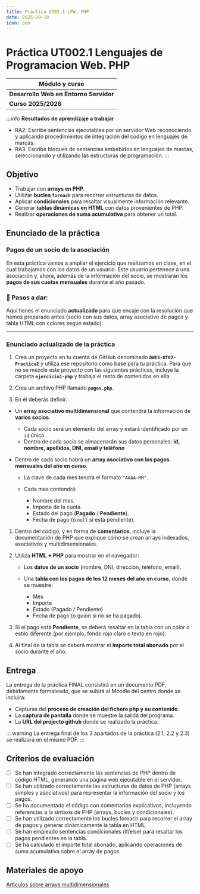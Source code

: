 ```yaml
---
title: Práctica UT02.1 LPW. PHP
date: 2025-29-10
icon: pen
---
```


# Práctica UT002.1 Lenguajes de Programacion Web. PHP

| Módulo y curso |
| --- |
| **Desarrollo Web en Entorno Servidor** |
|**Curso 2025/2026**|

:::info
**Resultados de aprendizaje a trabajar**
 * RA2: Escribe sentencias ejecutables por un servidor Web reconociendo y aplicando procedimientos de integración del código en lenguajes de marcas. 
 * RA3. Escribe bloques de sentencias embebidos en lenguajes de marcas, seleccionando y utilizando las estructuras de programación.
:::

## Objetivo

* Trabajar con **arrays en PHP**.
* Utilizar **bucles `foreach`** para recorrer estructuras de datos.
* Aplicar **condicionales** para resaltar visualmente información relevante.
* Generar **tablas dinámicas en HTML** con datos provenientes de PHP.
* Realizar **operaciones de suma acumulativa** para obtener un total.
  
## Enunciado de la práctica

### Pagos de un socio de la asociación

En esta práctica vamos a ampliar el ejercicio que realizamos en clase, en el cual trabajamos con los datos de un usuario. Este usuario pertenece a una asociación y, ahora, además de la información del socio, se mostrarán los **pagos de sus cuotas mensuales** durante el año pasado.

### 📝 Pasos a dar:

Aquí tienes el enunciado **actualizado** para que encaje con la resolución que hemos preparado antes (socio con sus datos, array asociativo de pagos y tabla HTML con colores según estado):

---

### Enunciado actualizado de la práctica

1. Crea un proyecto en tu cuenta de GitHub denominado **`DWES-UT02-Practica2`** y utiliza ese repositorio como base para tu práctica.
   Para que no se mezcle este proyecto con las siguientes prácticas, incluye la carpeta **`ejercicio1-php`** y trabaja el resto de contenidos en ella.

2. Crea un archivo PHP llamado **`pagos.php`**.

3. En él deberás definir:

* Un **array asociativo multidimensional** que contendrá la información de **varios socios**.

  * Cada socio será un elemento del array y estará identificado por un `id` único.
  * Dentro de cada socio se almacenarán sus datos personales: **id, nombre, apellidos, DNI, email y teléfono** 

* Dentro de cada socio habrá un **array asociativo con los pagos mensuales del año en curso**.

  * La clave de cada mes tendrá el formato `"AAAA-MM"`.
  * Cada mes contendrá:

    * Nombre del mes.
    * Importe de la cuota.
    * Estado del pago (**Pagado** / **Pendiente**).
    * Fecha de pago (o `null` si está pendiente).

1. Dentro del código, y en forma de **comentarios**, incluye la documentación de PHP que explique cómo se crean arrays indexados, asociativos y multidimensionales.

2. Utiliza **HTML + PHP** para mostrar en el navegador:

   * Los **datos de un socio** (nombre, DNI, dirección, teléfono, email).
   * Una **tabla con los pagos de los 12 meses del año en curso**, donde se muestre:

     * Mes
     * Importe
     * Estado (Pagado / Pendiente)
     * Fecha de pago (o guion si no se ha pagado).

3. Si el pago está **Pendiente**, se deberá resaltar en la tabla con un color o estilo diferente (por ejemplo, fondo rojo claro o texto en rojo).

4. Al final de la tabla se deberá mostrar el **importe total abonado** por el socio durante el año.


## Entrega

La entrega de la práctica FINAL consistirá en un documento PDF, debidamente formateado, que se subirá al Moodle del centro donde se incluirá:
  
* Capturas del **proceso de creación del fichero php y su contenido**.
* La **captura de pantalla** donde se muestre la salida del programa.
* La **URL del projecto github** donde se realizado la práctica.

::: warning
La entrega final de los 3 apartados de la práctica (2.1, 2.2 y 2.3) se realizará en el mismo PDF. 
:::

## Criterios de evaluación 

- [ ] Se han integrado correctamente las sentencias de PHP dentro de código HTML, generando una página web ejecutable en el servidor.
- [ ] Se han utilizado correctamente las estructuras de datos de PHP (arrays simples y asociativos) para representar la información del socio y los pagos.
- [ ] Se ha documentado el código con comentarios explicativos, incluyendo referencias a la sintaxis de PHP (arrays, bucles y condicionales).
- [ ] Se han utilizado correctamente los bucles foreach para recorrer el array de pagos y generar dinámicamente la tabla en HTML.
- [ ] Se han empleado sentencias condicionales (if/else) para resaltar los pagos pendientes en la tabla.
- [ ] Se ha calculado el importe total abonado, aplicando operaciones de suma acumulativa sobre el array de pagos.

## Materiales de apoyo

[Artículos sobre arrays multidimensionales](https://www.cursosdesarrolloweb.es/blog/arrays-multidimensionales-en-php)